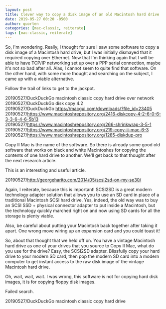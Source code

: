 ```yaml
---
layout: post
title: Clever way to copy a disk image of an old Macintosh hard drive
date: 2019-05-27 00:20 -0500
author: quorten
categories: [mac-classic, reiterate]
tags: [mac-classic, reiterate]
---
```


So, I'm wondering.  Really, I thought for sure I saw some software to
copy a disk image of a Macintosh hard drive, but I was initially
dismayed that it required copying over Ethernet.  Now that I'm
thinking again that I will be able to have TCP/IP networking set up
over a PPP serial connection, maybe it's not so bad after all.  Alas,
I cannot seem to quite find that software.  On the other hand, with
some more thought and searching on the subject, I came up with a
viable alternative.

Follow the trail of links to get to the jackpot.

20190527/DuckDuckGo macintosh classic copy hard drive over network  
20190527/DuckDuckGo disk copy 4.2  
20190527/DuckDuckGo https://macgui.com/downloads/?file_id=23405  
20190527/https://www.macintoshrepository.org/2416-diskcopy-4-2-6-0-6-3-3-6-4-6-5b13  
20190527/https://www.macintoshrepository.org/266-shrinkwrap-3-5-1  
20190527/https://www.macintoshrepository.org/219-copy-ii-mac-6-3  
20190527/https://www.macintoshrepository.org/1285-diskdup-pro

Copy II Mac is the name of the software.  So there is already some
good old software that works on black and white Macintoshes for
copying the contents of one hard drive to another.  We'll get back to
that thought after the next research article.

This is an interesting and useful article.

20190527/http://georgeharito.com/2014/05/scsi2sd-on-my-se30/

<!-- more -->

Again, I reiterate, because this is important!  SCSI2SD is a great
modern technology adapter solution that allows you to use an SD card
in place of a traditional Macintosh SCSI hard drive.  Yes, indeed, the
old way was to buy an SCSI SSD + physical connector adapter to put
inside a Macintosh, but the technology quickly marched right on and
now using SD cards for all the storage is plenty viable.

Also, be careful about putting your Macintosh back together after
taking it apart.  One wrong move wiring up an expansion card and you
could toast it!

So, about that thought that we held off on.  You have a vintage
Macintosh hard drive as one of your drives that you source to Copy II
Mac, what do you use for the drive?  Easy, the SCSI2SD adapter.
Blissfully copy your hard drive to your modern SD card, then pop the
modern SD card into a modern computer to get instant access to the raw
disk image of the vintage Macintosh hard drive.

Oh, wait, wait, wait.  I was wrong, this software is not for copying
hard disk images, it is for copying floppy disk images.

Failed search.

20190527/DuckDuckGo macintosh classic copy hard drive
